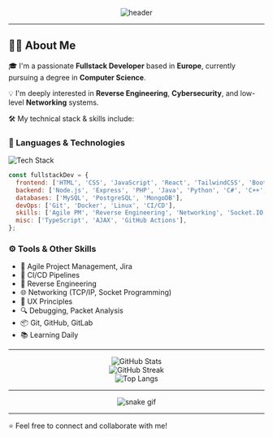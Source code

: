 <!-- Header: Animated GitHub Profile Banner -->
<p align="center">
  <img src="https://capsule-render.vercel.app/api?type=waving&color=0:6e40c9,100:9c27b0&height=200&section=header&text=Yo,%20I%20am%20Prophecy%20a%20Fullstack%20Developer%20👋&fontSize=35&fontColor=ffffff" alt="header" />
</p>

---

## 👨‍💻 About Me

🎓 I'm a passionate **Fullstack Developer** based in **Europe**, currently pursuing a degree in **Computer Science**.

💡 I'm deeply interested in **Reverse Engineering**, **Cybersecurity**, and low-level **Networking** systems.

🛠️ My technical stack & skills include:

### 🧠 Languages & Technologies

<p align="left">
  <img src="https://skillicons.dev/icons?i=js,ts,react,nodejs,tailwind,html,css,python,java,php,cs,cpp,c,bootstrap,mysql,postgres,mongodb,docker,linux,git,jquery,express,socketio" alt="Tech Stack" />
</p>

```js
const fullstackDev = {
  frontend: ['HTML', 'CSS', 'JavaScript', 'React', 'TailwindCSS', 'Bootstrap', 'jQuery', 'UX'],
  backend: ['Node.js', 'Express', 'PHP', 'Java', 'Python', 'C#', 'C++', 'C'],
  databases: ['MySQL', 'PostgreSQL', 'MongoDB'],
  devOps: ['Git', 'Docker', 'Linux', 'CI/CD'],
  skills: ['Agile PM', 'Reverse Engineering', 'Networking', 'Socket.IO', 'Jira'],
  misc: ['TypeScript', 'AJAX', 'GitHub Actions'],
};
```

### ⚙️ Tools & Other Skills

- 💼 Agile Project Management, Jira
- 🔄 CI/CD Pipelines
- 🔧 Reverse Engineering
- 🌐 Networking (TCP/IP, Socket Programming)
- 🎨 UX Principles
- 🔍 Debugging, Packet Analysis
- 📦 Git, GitHub, GitLab
- 📚 Learning Daily

---

<p align="center"> <img src="https://github-readme-stats.vercel.app/api?username=THEPROPHECY55&show_icons=true&theme=radical&hide_border=true" alt="GitHub Stats" /> <br/> <img src="https://github-readme-streak-stats.herokuapp.com?user=THEPROPHECY55&theme=radical&hide_border=true" alt="GitHub Streak" /> <br/> <img src="https://github-readme-stats.vercel.app/api/top-langs/?username=THEPROPHECY55&layout=compact&theme=radical&hide_border=true" alt="Top Langs" /> </p>

---

<p align="center"> <img src="https://github.com/THEPROPHECY55/THEPROPHECY55/raw/output/github-contribution-grid-snake.svg" alt="snake gif" /> </p>

---

⭐️ Feel free to connect and collaborate with me!
